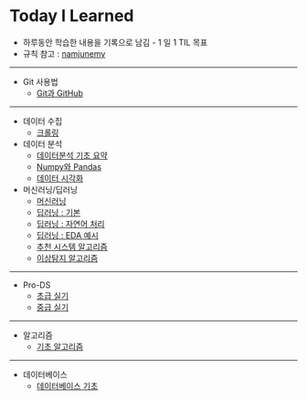 # Today I Learned

- 하루동안 학습한 내용을 기록으로 남김 - 1 일 1 TIL 목표
- 규칙 참고 : [namjunemy](https://github.com/namjunemy/TIL) 

---

- Git 사용법
  - [Git과 GitHub](https://github.com/wjsrlahrlco1998/TIL/blob/master/Basic_github)


---

- 데이터 수집
  - [크롤링](https://github.com/wjsrlahrlco1998/TIL/blob/master/Data_crawling)
- 데이터 분석
  - [데이터분석 기초 요약](https://github.com/wjsrlahrlco1998/TIL/tree/master/Basic_DataAnalysis)
  - [Numpy와 Pandas](https://github.com/wjsrlahrlco1998/TIL/blob/master/Numpy_Pandas)
  - [데이터 시각화](https://github.com/wjsrlahrlco1998/TIL/blob/master/Data_visualization)
- 머신러닝/딥러닝
  - [머신러닝](https://github.com/wjsrlahrlco1998/TIL/blob/master/Machine_learning)
  - [딥러닝 : 기본](https://github.com/wjsrlahrlco1998/TIL/blob/master/Deep_learning)
  - [딥러닝 : 자연어 처리](https://github.com/wjsrlahrlco1998/TIL/blob/master/Unstructured_text_analysis)
  - [딥러닝 : EDA 예시](https://github.com/wjsrlahrlco1998/TIL/blob/master/DI_data_analysis)
  - [추천 시스템 알고리즘](https://github.com/wjsrlahrlco1998/TIL/blob/master/Recommendation_system)
  - [이상탐지 알고리즘](https://github.com/wjsrlahrlco1998/TIL/blob/master/Anomaly_Detection)

---

- Pro-DS
  - [초급 실기](https://github.com/wjsrlahrlco1998/TIL/blob/master/Pro_DS_Beginner)
  - [중급 실기](https://github.com/wjsrlahrlco1998/TIL/blob/master/Pro_DS_Middle_class)

---

- 알고리즘
  - [기초 알고리즘](https://github.com/wjsrlahrlco1998/TIL/blob/master/Algorithm)

---

- 데이터베이스
  - [데이터베이스 기초](https://github.com/wjsrlahrlco1998/TIL/blob/master/Algorithm/DataBase)

